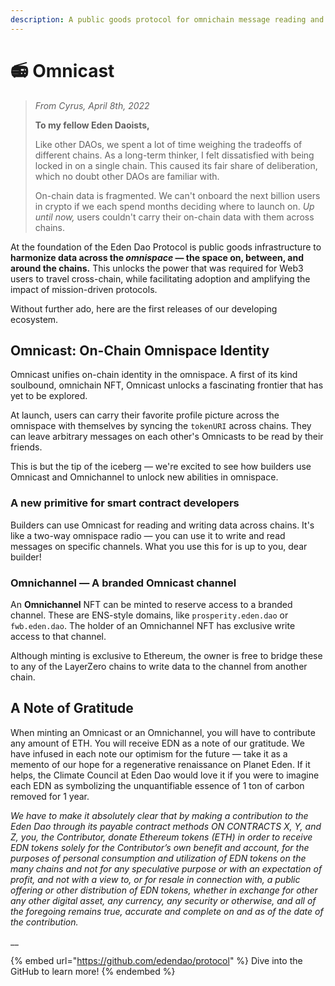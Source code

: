 ```yaml
---
description: A public goods protocol for omnichain message reading and writing.
---
```


# 📻 Omnicast

> _From Cyrus, April 8th, 2022_
>
> **To my fellow Eden Daoists,**
>
> Like other DAOs, we spent a lot of time weighing the tradeoffs of different chains. As a long-term thinker, I felt dissatisfied with being locked in on a single chain. This caused its fair share of deliberation, which no doubt other DAOs are familiar with.&#x20;
>
> On-chain data is fragmented. We can't onboard the next billion users in crypto if we each spend months deciding where to launch on. _Up until now,_ users couldn't carry their on-chain data with them across chains.&#x20;

At the foundation of the Eden Dao Protocol is public goods infrastructure to **harmonize data across the **_**omnispace**_** — the space on, between, and around the chains.** This unlocks the power that was required for Web3 users to travel cross-chain, while facilitating adoption and amplifying the impact of mission-driven protocols.&#x20;

Without further ado, here are the first releases of our developing ecosystem.

## **Omnicast: On-Chain Omnispace Identity**&#x20;

Omnicast unifies on-chain identity in the omnispace. A first of its kind soulbound, omnichain NFT, Omnicast unlocks a fascinating frontier that has yet to be explored.

At launch, users can carry their favorite profile picture across the omnispace with themselves by syncing the `tokenURI` across chains. They can leave arbitrary messages on each other's Omnicasts to be read by their friends.

This is but the tip of the iceberg — we're excited to see how builders use Omnicast and Omnichannel to unlock new abilities in omnispace.

### A new primitive for smart contract developers

Builders can use Omnicast for reading and writing data across chains. It's like a two-way omnispace radio — you can use it to write and read messages on specific channels. What you use this for is up to you, dear builder!&#x20;

### **Omnichannel — A branded Omnicast channel**

An **Omnichannel** NFT can be minted to reserve access to a branded channel. These are ENS-style domains, like `prosperity.eden.dao` or `fwb.eden.dao`. The holder of an Omnichannel NFT has exclusive write access to that channel.

Although minting is exclusive to Ethereum, the owner is free to bridge these to any of the LayerZero chains to write data to the channel from another chain.



## A Note of Gratitude

When minting an Omnicast or an Omnichannel, you will have to contribute any amount of ETH. You will receive EDN as a note of our gratitude. We have infused in each note our optimism for the future — take it as a memento of our hope for a regenerative renaissance on Planet Eden. If it helps, the Climate Council at Eden Dao would love it if you were to imagine each EDN as symbolizing the unquantifiable essence of 1 ton of carbon removed for 1 year.&#x20;

_We have to make it absolutely clear that by making a contribution to the Eden Dao through its payable contract methods ON CONTRACTS X, Y, and Z, you, the Contributor, donate Ethereum tokens (ETH) in order to receive EDN tokens solely for the Contributor’s own benefit and account, for the purposes of personal consumption and utilization of EDN tokens on the many chains and not for any speculative purpose or with an expectation of profit, and not with a view to, or for resale in connection with, a public offering or other distribution of EDN tokens, whether in exchange for other any other digital asset, any currency, any security or otherwise, and all of the foregoing remains true, accurate and complete on and as of the date of the contribution._

__

{% embed url="https://github.com/edendao/protocol" %}
Dive into the GitHub to learn more!
{% endembed %}
